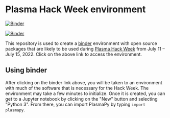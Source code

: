 # Plasma Hack Week environment

[![Binder](https://mybinder.org/badge_logo.svg)](https://mybinder.org/v2/gh/PlasmaPy/hack-week/HEAD)

[![Binder](https://mybinder.org/badge_logo.svg)](https://mybinder.org/v2/gh/rocco8773/hack-week/tree/binder/HEAD)

This repository is used to create a
[binder](https://binder.readthedocs.io/en/latest/)
environment with open source packages that are likely to be used
during [Plasma Hack Week](https://hack.plasmapy.org/) from
July 11 – July 15, 2022.  Click on the above link to access the
environment.


## Using binder

After clicking on the binder link above, you will be taken to an
environment with much of the software that is necessary for the Hack
Week.  The environment may take a few minutes to initialize.  Once it is
created, you can get to a Jupyter notebook by clicking on the "New"
button and selecting "Python 3".  From there, you can import PlasmaPy by
typing `import plasmapy`.
